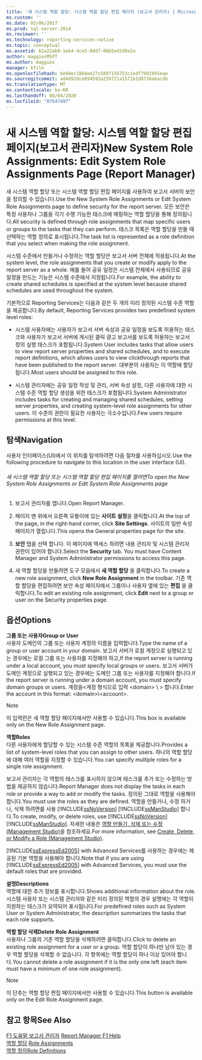 ```yaml
---
title: '새 시스템 역할 할당: 시스템 역할 할당 편집 페이지 (보고서 관리자) | Microsoft Docs'
ms.custom: ''
ms.date: 03/06/2017
ms.prod: sql-server-2014
ms.reviewer: ''
ms.technology: reporting-services-native
ms.topic: conceptual
ms.assetid: 62a22ab9-1eb4-4ce5-8dd7-06b5ed2d9a2a
author: maggiesMSFT
ms.author: maggies
manager: kfile
ms.openlocfilehash: 6e04ec18b8ee27c5897156753c1e4f7991991eae
ms.sourcegitcommit: ad4d92dce894592a259721a1571b1d8736abacdb
ms.translationtype: MT
ms.contentlocale: ko-KR
ms.lasthandoff: 08/04/2020
ms.locfileid: "87647497"
---
```

# <a name="new-system-role-assignments-edit-system-role-assignments-page-report-manager"></a><span data-ttu-id="70e20-102">새 시스템 역할 할당: 시스템 역할 할당 편집 페이지(보고서 관리자)</span><span class="sxs-lookup"><span data-stu-id="70e20-102">New System Role Assignments: Edit System Role Assignments Page (Report Manager)</span></span>
  <span data-ttu-id="70e20-103">새 시스템 역할 할당 또는 시스템 역할 할당 편집 페이지를 사용하여 보고서 서버의 보안을 정의할 수 있습니다.</span><span class="sxs-lookup"><span data-stu-id="70e20-103">Use the New System Role Assignments or Edit System Role Assignments page to define security for the report server.</span></span> <span data-ttu-id="70e20-104">모든 보안은 특정 사용자나 그룹을 각기 수행 가능한 태스크에 매핑하는 역할 할당을 통해 정의됩니다.</span><span class="sxs-lookup"><span data-stu-id="70e20-104">All security is defined through role assignments that map specific users or groups to the tasks that they can perform.</span></span> <span data-ttu-id="70e20-105">태스크 목록은 역할 할당을 만들 때 선택하는 역할 정의로 표시됩니다.</span><span class="sxs-lookup"><span data-stu-id="70e20-105">The task list is represented as a role definition that you select when making the role assignment.</span></span>  
  
 <span data-ttu-id="70e20-106">시스템 수준에서 만들거나 수정하는 역할 할당은 보고서 서버 전체에 적용됩니다.</span><span class="sxs-lookup"><span data-stu-id="70e20-106">At the system level, the role assignments that you create or modify apply to the report server as a whole.</span></span> <span data-ttu-id="70e20-107">예를 들어 공유 일정은 시스템 전체에서 사용되므로 공유 일정을 만드는 기능은 시스템 수준에서 지정됩니다.</span><span class="sxs-lookup"><span data-stu-id="70e20-107">For example, the ability to create shared schedules is specified at the system level because shared schedules are used throughout the system.</span></span>  
  
 <span data-ttu-id="70e20-108">기본적으로 Reporting Services는 다음과 같은 두 개의 미리 정의된 시스템 수준 역할을 제공합니다.</span><span class="sxs-lookup"><span data-stu-id="70e20-108">By default, Reporting Services provides two predefined system level roles:</span></span>  
  
-   <span data-ttu-id="70e20-109">시스템 사용자에는 사용자가 보고서 서버 속성과 공유 일정을 보도록 허용하는 태스크와 사용자가 보고서 서버에 게시된 클릭 광고 보고서를 보도록 허용하는 보고서 정의 실행 태스크가 포함됩니다.</span><span class="sxs-lookup"><span data-stu-id="70e20-109">System User includes tasks that allow users to view report server properties and shared schedules, and to execute report definitions, which allows users to view clickthrough reports that have been published to the report server.</span></span> <span data-ttu-id="70e20-110">대부분의 사용자는 이 역할에 할당됩니다.</span><span class="sxs-lookup"><span data-stu-id="70e20-110">Most users should be assigned to this role.</span></span>  
  
-   <span data-ttu-id="70e20-111">시스템 관리자에는 공유 일정 작성 및 관리, 서버 속성 설정, 다른 사용자에 대한 시스템 수준 역할 할당 생성을 위한 태스크가 포함됩니다.</span><span class="sxs-lookup"><span data-stu-id="70e20-111">System Administrator includes tasks for creating and managing shared schedules, setting server properties, and creating system-level role assignments for other users.</span></span> <span data-ttu-id="70e20-112">이 수준의 권한이 필요한 사용자는 극소수입니다.</span><span class="sxs-lookup"><span data-stu-id="70e20-112">Few users require permissions at this level.</span></span>  
  
## <a name="navigation"></a><span data-ttu-id="70e20-113">탐색</span><span class="sxs-lookup"><span data-stu-id="70e20-113">Navigation</span></span>  
 <span data-ttu-id="70e20-114">사용자 인터페이스(UI)에서 이 위치를 탐색하려면 다음 절차를 사용하십시오.</span><span class="sxs-lookup"><span data-stu-id="70e20-114">Use the following procedure to navigate to this location in the user interface (UI).</span></span>  
  
###### <a name="to-open-the-new-system-role-assignments-or-edit-system-role-assignments-page"></a><span data-ttu-id="70e20-115">새 시스템 역할 할당 또는 시스템 역할 할당 편집 페이지를 열려면</span><span class="sxs-lookup"><span data-stu-id="70e20-115">To open the New System Role Assignments or Edit System Role Assignments page</span></span>  
  
1.  <span data-ttu-id="70e20-116">보고서 관리자를 엽니다.</span><span class="sxs-lookup"><span data-stu-id="70e20-116">Open Report Manager.</span></span>  
  
2.  <span data-ttu-id="70e20-117">페이지 맨 위에서 오른쪽 모퉁이에 있는 **사이트 설정**을 클릭합니다.</span><span class="sxs-lookup"><span data-stu-id="70e20-117">At the top of the page, in the right-hand corner, click **Site Settings**.</span></span> <span data-ttu-id="70e20-118">사이트의 일반 속성 페이지가 열립니다.</span><span class="sxs-lookup"><span data-stu-id="70e20-118">This opens the General properties page for the site.</span></span>  
  
3.  <span data-ttu-id="70e20-119">**보안** 탭을 선택 합니다. 이 페이지에 액세스 하려면 내용 관리자 및 시스템 관리자 권한이 있어야 합니다.</span><span class="sxs-lookup"><span data-stu-id="70e20-119">Select the **Security** tab. You must have Content Manager and System Administrator permissions to access this page.</span></span>  
  
4.  <span data-ttu-id="70e20-120">새 역할 할당을 만들려면 도구 모음에서 **새 역할 할당** 을 클릭합니다.</span><span class="sxs-lookup"><span data-stu-id="70e20-120">To create a new role assignment, click **New Role Assignment** in the toolbar.</span></span> <span data-ttu-id="70e20-121">기존 역할 할당을 편집하려면 보안 속성 페이지에서 그룹이나 사용자 옆에 있는 **편집** 을 클릭합니다.</span><span class="sxs-lookup"><span data-stu-id="70e20-121">To edit an existing role assignment, click **Edit** next to a group or user on the Security properties page.</span></span>  
  
## <a name="options"></a><span data-ttu-id="70e20-122">옵션</span><span class="sxs-lookup"><span data-stu-id="70e20-122">Options</span></span>  
 <span data-ttu-id="70e20-123">**그룹 또는 사용자**</span><span class="sxs-lookup"><span data-stu-id="70e20-123">**Group or User**</span></span>  
 <span data-ttu-id="70e20-124">사용자 도메인의 그룹 또는 사용자 계정의 이름을 입력합니다.</span><span class="sxs-lookup"><span data-stu-id="70e20-124">Type the name of a group or user account in your domain.</span></span> <span data-ttu-id="70e20-125">보고서 서버가 로컬 계정으로 실행되고 있는 경우에는 로컬 그룹 또는 사용자를 지정해야 하고,</span><span class="sxs-lookup"><span data-stu-id="70e20-125">If the report server is running under a local account, you must specify local groups or users.</span></span> <span data-ttu-id="70e20-126">보고서 서버가 도메인 계정으로 실행되고 있는 경우에는 도메인 그룹 또는 사용자를 지정해야 합니다.</span><span class="sxs-lookup"><span data-stu-id="70e20-126">If the report server is running under a domain account, you must specify domain groups or users.</span></span> <span data-ttu-id="70e20-127">계정을<계정 형식으로 입력 \<domain> \\ \> 합니다.</span><span class="sxs-lookup"><span data-stu-id="70e20-127">Enter the account in this format: \<domain>\\<account\>.</span></span>  
  
> [!NOTE]  
>  <span data-ttu-id="70e20-128">이 입력란은 새 역할 할당 페이지에서만 사용할 수 있습니다.</span><span class="sxs-lookup"><span data-stu-id="70e20-128">This box is available only on the New Role Assignment page.</span></span>  
  
 <span data-ttu-id="70e20-129">**역할**</span><span class="sxs-lookup"><span data-stu-id="70e20-129">**Roles**</span></span>  
 <span data-ttu-id="70e20-130">다른 사용자에게 할당할 수 있는 시스템 수준 역할의 목록을 제공합니다.</span><span class="sxs-lookup"><span data-stu-id="70e20-130">Provides a list of system-level roles that you can assign to other users.</span></span> <span data-ttu-id="70e20-131">하나의 역할 할당에 대해 여러 역할을 지정할 수 있습니다.</span><span class="sxs-lookup"><span data-stu-id="70e20-131">You can specify multiple roles for a single role assignment.</span></span>  
  
 <span data-ttu-id="70e20-132">보고서 관리자는 각 역할의 태스크를 표시하지 않으며 태스크를 추가 또는 수정하는 방법을 제공하지 않습니다.</span><span class="sxs-lookup"><span data-stu-id="70e20-132">Report Manager does not display the tasks in each role or provide a way to add or modify the tasks.</span></span> <span data-ttu-id="70e20-133">정의된 그대로 역할을 사용해야 합니다.</span><span class="sxs-lookup"><span data-stu-id="70e20-133">You must use the roles as they are defined.</span></span> <span data-ttu-id="70e20-134">역할을 만들거나, 수정 하거나, 삭제 하려면를 사용 [!INCLUDE[ssNoVersion](../includes/ssnoversion-md.md)] [!INCLUDE[ssManStudio](../includes/ssmanstudio-md.md)] 합니다.</span><span class="sxs-lookup"><span data-stu-id="70e20-134">To create, modify, or delete roles, use [!INCLUDE[ssNoVersion](../includes/ssnoversion-md.md)] [!INCLUDE[ssManStudio](../includes/ssmanstudio-md.md)].</span></span> <span data-ttu-id="70e20-135">자세한 내용은 [역할 만들기, 삭제 또는 수정&#40;Management Studio&#41;](security/role-definitions-create-delete-or-modify.md)을 참조하세요.</span><span class="sxs-lookup"><span data-stu-id="70e20-135">For more information, see [Create, Delete, or Modify a Role &#40;Management Studio&#41;](security/role-definitions-create-delete-or-modify.md).</span></span>  
  
 <span data-ttu-id="70e20-136">[!INCLUDE[ssExpressEd2005](../includes/ssexpressed2005-md.md)] with Advanced Services를 사용하는 경우에는 제공된 기본 역할을 사용해야 합니다.</span><span class="sxs-lookup"><span data-stu-id="70e20-136">Note that if you are using [!INCLUDE[ssExpressEd2005](../includes/ssexpressed2005-md.md)] with Advanced Services, you must use the default roles that are provided.</span></span>  
  
 <span data-ttu-id="70e20-137">**설명**</span><span class="sxs-lookup"><span data-stu-id="70e20-137">**Descriptions**</span></span>  
 <span data-ttu-id="70e20-138">역할에 대한 추가 정보를 표시합니다.</span><span class="sxs-lookup"><span data-stu-id="70e20-138">Shows additional information about the role.</span></span> <span data-ttu-id="70e20-139">시스템 사용자 또는 시스템 관리자와 같은 미리 정의된 역할의 경우 설명에는 각 역할이 지원하는 태스크가 요약되어 표시됩니다.</span><span class="sxs-lookup"><span data-stu-id="70e20-139">For predefined roles such as System User or System Administrator, the description summarizes the tasks that each role supports.</span></span>  
  
 <span data-ttu-id="70e20-140">**역할 할당 삭제**</span><span class="sxs-lookup"><span data-stu-id="70e20-140">**Delete Role Assignment**</span></span>  
 <span data-ttu-id="70e20-141">사용자나 그룹의 기존 역할 할당을 삭제하려면 클릭합니다.</span><span class="sxs-lookup"><span data-stu-id="70e20-141">Click to delete an existing role assignment for a user or a group.</span></span> <span data-ttu-id="70e20-142">역할 할당이 하나만 남아 있는 경우 역할 할당을 삭제할 수 없습니다. 각 항목에는 역할 할당이 하나 이상 있어야 합니다.</span><span class="sxs-lookup"><span data-stu-id="70e20-142">You cannot delete a role assignment if it is the only one left (each item must have a minimum of one role assignment).</span></span>  
  
> [!NOTE]  
>  <span data-ttu-id="70e20-143">이 단추는 역할 할당 편집 페이지에서만 사용할 수 있습니다.</span><span class="sxs-lookup"><span data-stu-id="70e20-143">This button is available only on the Edit Role Assignment page.</span></span>  
  
## <a name="see-also"></a><span data-ttu-id="70e20-144">참고 항목</span><span class="sxs-lookup"><span data-stu-id="70e20-144">See Also</span></span>  
 <span data-ttu-id="70e20-145">[F1 도움말 보고서 관리자](../../2014/reporting-services/report-manager-f1-help.md) </span><span class="sxs-lookup"><span data-stu-id="70e20-145">[Report Manager F1 Help](../../2014/reporting-services/report-manager-f1-help.md) </span></span>  
 <span data-ttu-id="70e20-146">[역할 할당](security/role-assignments.md) </span><span class="sxs-lookup"><span data-stu-id="70e20-146">[Role Assignments](security/role-assignments.md) </span></span>  
 [<span data-ttu-id="70e20-147">역할 정의</span><span class="sxs-lookup"><span data-stu-id="70e20-147">Role Definitions</span></span>](security/role-definitions.md)  
  
  
